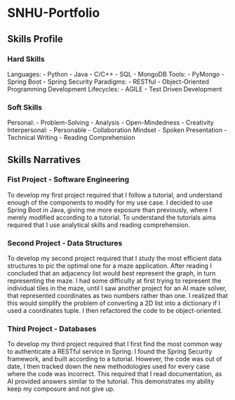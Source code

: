 # SNHU-Portfolio

## Skills Profile
### Hard Skills
Languages:
    - Python
    - Java
    - C/C++
    - SQL
    - MongoDB
Tools:
    - PyMongo
    - Spring Boot
    - Spring Security
Paradigms:
    - RESTful
    - Object-Oriented Programming
Development Lifecycles:
    - AGILE
    - Test Driven Development
### Soft Skills
Personal:
    - Problem-Solving
    - Analysis
    - Open-Mindedness
    - Creativity
Interpersonal:
    - Personable
    - Collaboration Mindset
    - Spoken Presentation
    - Technical Writing
    - Reading Comprehension

## Skills Narratives
### Fist Project - Software Engineering
To develop my first project required that I follow a tutorial, and understand enough of the components to modify for my use case. I decided to use Spring Boot in Java, giving me more exposure than previously, where I merely modified according to a tutorial. To understand the tutorials aims required that I use analytical skills and reading comprehension.

### Second Project - Data Structures
To develop my second project required that I study the most efficient data structures to pic the optimal one for a maze application. After reading I concluded that an adjacency list would best represent the graph, in turn representing the maze. I had some difficulty at first trying to represent the individual tiles in the maze, until I saw another project for an AI maze solver, that represented coordinates as two numbers rather than one. I realized that this would simplify the problem of converting a 2D list into a dictionary if I used a coordinates tuple. I then refactored the code to be object-oriented. 

### Third Project - Databases
To develop my third project required that I first find the most common way to authenticate a RESTful service in Spring. I found the Spring Security framework, and built according to a tutorial. However, the code was out of date, I then tracked down the new methodologies used for every case where the code was incorrect. This required that I read documentation, as AI provided answers similar to the tutorial. This demonstrates my ability keep my composure and not give up.
